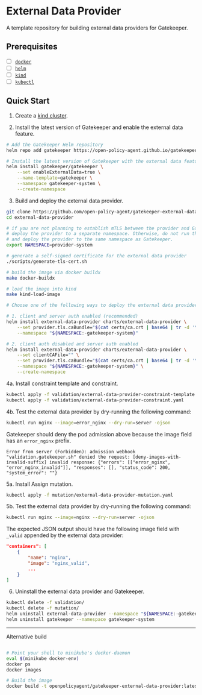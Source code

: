 # External Data Provider

A template repository for building external data providers for Gatekeeper.

## Prerequisites

- [ ] [`docker`](https://docs.docker.com/get-docker/)
- [ ] [`helm`](https://helm.sh/)
- [ ] [`kind`](https://kind.sigs.k8s.io/)
- [ ] [`kubectl`](https://kubernetes.io/docs/tasks/tools/#kubectl)

## Quick Start

1. Create a [kind cluster](https://kind.sigs.k8s.io/docs/user/quick-start/).

2. Install the latest version of Gatekeeper and enable the external data feature.

```bash
# Add the Gatekeeper Helm repository
helm repo add gatekeeper https://open-policy-agent.github.io/gatekeeper/charts

# Install the latest version of Gatekeeper with the external data feature enabled.
helm install gatekeeper/gatekeeper \
    --set enableExternalData=true \
    --name-template=gatekeeper \
    --namespace gatekeeper-system \
    --create-namespace
```

3. Build and deploy the external data provider.

```bash
git clone https://github.com/open-policy-agent/gatekeeper-external-data-provider.git
cd external-data-provider

# if you are not planning to establish mTLS between the provider and Gatekeeper,
# deploy the provider to a separate namespace. Otherwise, do not run the following command
# and deploy the provider to the same namespace as Gatekeeper.
export NAMESPACE=provider-system

# generate a self-signed certificate for the external data provider
./scripts/generate-tls-cert.sh

# build the image via docker buildx
make docker-buildx

# load the image into kind
make kind-load-image

# Choose one of the following ways to deploy the external data provider:

# 1. client and server auth enabled (recommended)
helm install external-data-provider charts/external-data-provider \
    --set provider.tls.caBundle="$(cat certs/ca.crt | base64 | tr -d '\n\r')" \
    --namespace "${NAMESPACE:-gatekeeper-system}"

# 2. client auth disabled and server auth enabled
helm install external-data-provider charts/external-data-provider \
    --set clientCAFile="" \
    --set provider.tls.caBundle="$(cat certs/ca.crt | base64 | tr -d '\n\r')" \
    --namespace "${NAMESPACE:-gatekeeper-system}" \
    --create-namespace
```

4a. Install constraint template and constraint.

```bash
kubectl apply -f validation/external-data-provider-constraint-template.yaml
kubectl apply -f validation/external-data-provider-constraint.yaml
```

4b. Test the external data provider by dry-running the following command:

```bash
kubectl run nginx --image=error_nginx --dry-run=server -ojson
```

Gatekeeper should deny the pod admission above because the image field has an `error_nginx` prefix.

```console
Error from server (Forbidden): admission webhook "validation.gatekeeper.sh" denied the request: [deny-images-with-invalid-suffix] invalid response: {"errors": [["error_nginx", "error_nginx_invalid"]], "responses": [], "status_code": 200, "system_error": ""}
```

5a. Install Assign mutation.

```bash
kubectl apply -f mutation/external-data-provider-mutation.yaml
```

5b. Test the external data provider by dry-running the following command:

```bash
kubectl run nginx --image=nginx --dry-run=server -ojson
```

The expected JSON output should have the following image field with `_valid` appended by the external data provider:

```json
"containers": [
    {
        "name": "nginx",
        "image": "nginx_valid",
        ...
    }
]
```

6. Uninstall the external data provider and Gatekeeper.

```bash
kubectl delete -f validation/
kubectl delete -f mutation/
helm uninstall external-data-provider --namespace "${NAMESPACE:-gatekeeper-system}"
helm uninstall gatekeeper --namespace gatekeeper-system
```




---




Alternative build

```bash

# Point your shell to minikube's docker-daemon
eval $(minikube docker-env)
docker ps
docker images

# Build the image
docker build -t openpolicyagent/gatekeeper-external-data-provider:latest .
